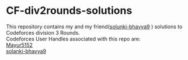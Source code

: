 # CF-div2rounds-solutions
This repository contains my and my friend([solunki-bhavya9](https://github.com/Solanki-Bhavya9) ) solutions to Codeforces division 3 Rounds.<br />
Codeforces User Handles associated with this repo are:<br />
[Mayur5152](https://codeforces.com/profile/Mayur5152) <br />
[solanki-bhavya9](https://codeforces.com/profile/SoluckyBhavya9)
